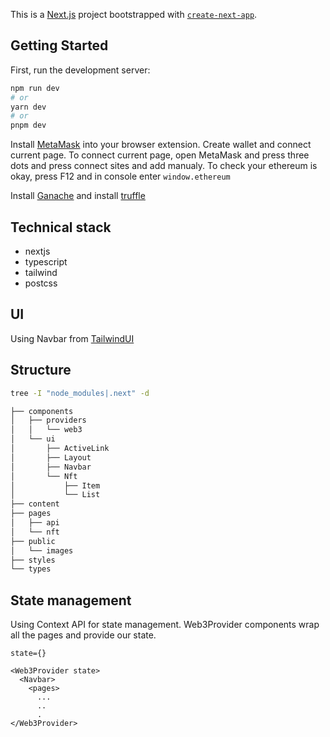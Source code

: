 This is a [Next.js](https://nextjs.org/) project bootstrapped with [`create-next-app`](https://github.com/vercel/next.js/tree/canary/packages/create-next-app).

## Getting Started

First, run the development server:

```bash
npm run dev
# or
yarn dev
# or
pnpm dev
```

Install [MetaMask](https://chrome.google.com/webstore/detail/metamask/nkbihfbeogaeaoehlefnkodbefgpgknn) into your browser extension.
Create wallet and connect current page. To connect current page, open MetaMask and press three dots and press connect sites and add manualy.
To check your ethereum is okay, press F12 and in console enter `window.ethereum`

Install [Ganache](https://trufflesuite.com/ganache/) and install [truffle](https://trufflesuite.com/docs/truffle/how-to/install/)

## Technical stack

- nextjs
- typescript
- tailwind
- postcss

## UI

Using Navbar from [TailwindUI](https://tailwindui.com/components/application-ui/navigation/navbars)

## Structure

```bash
tree -I "node_modules|.next" -d

├── components
│   ├── providers
│   │   └── web3
│   └── ui
│       ├── ActiveLink
│       ├── Layout
│       ├── Navbar
│       └── Nft
│           ├── Item
│           └── List
├── content
├── pages
│   ├── api
│   └── nft
├── public
│   └── images
├── styles
└── types
```

## State management

Using Context API for state management. Web3Provider components wrap all the pages and provide our state.

```
state={}

<Web3Provider state>
  <Navbar>
    <pages>
      ...
      ..
      .
</Web3Provider>
```
